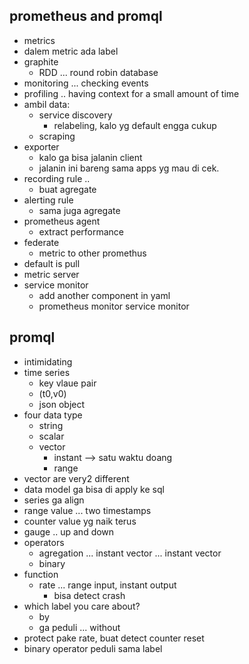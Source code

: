 ## prometheus and promql
- metrics
- dalem metric ada label
- graphite
    - RDD ... round robin database
- monitoring ... checking events
- profiling .. having context for a small amount of time
- ambil data:
    - service discovery
        - relabeling, kalo yg default engga cukup
    - scraping
- exporter
    - kalo ga bisa jalanin client
    - jalanin ini bareng sama apps yg mau di cek.
- recording rule ..
    - buat agregate
- alerting rule
    - sama juga agregate
- prometheus agent
    - extract performance
- federate
    - metric to other promethus
- default is pull
- metric server
- service monitor
    - add another component in yaml
    - prometheus monitor service monitor


## promql
- intimidating
- time series
    - key vlaue pair
    - (t0,v0)
    - json object
- four data type
    - string
    - scalar 
    - vector
        - instant --> satu waktu doang
        - range
- vector are very2 different
- data model ga bisa di apply ke sql
- series ga align
- range value ... two timestamps
- counter value yg naik terus
- gauge .. up and down
- operators
    - agregation ... instant vector ... instant vector 
    - binary
- function
    - rate ... range input, instant output
        - bisa detect crash
- which label you care about?
    - by
    - ga peduli ... without
- protect pake rate, buat detect counter reset
- binary operator peduli sama label

